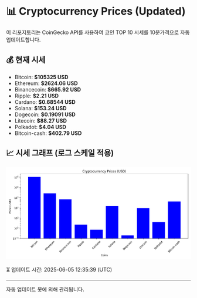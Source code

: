 
# 📊 Cryptocurrency Prices (Updated)

이 리포지토리는 CoinGecko API를 사용하여 코인 TOP 10 시세를 10분가격으로 자동 업데이트합니다.

## 💰 현재 시세
- Bitcoin: **$105325 USD**
- Ethereum: **$2624.06 USD**
- Binancecoin: **$665.92 USD**
- Ripple: **$2.21 USD**
- Cardano: **$0.68544 USD**
- Solana: **$153.24 USD**
- Dogecoin: **$0.19091 USD**
- Litecoin: **$88.27 USD**
- Polkadot: **$4.04 USD**
- Bitcoin-cash: **$402.79 USD**

## 📈 시세 그래프 (로그 스케일 적용)
![Crypto Prices](crypto_prices.png)

⏳ 업데이트 시간: 2025-06-05 12:35:39 (UTC)

---
자동 업데이트 봇에 의해 관리됩니다.
